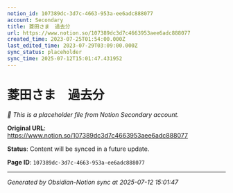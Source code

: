 ```yaml
---
notion_id: 107389dc-3d7c-4663-953a-ee6adc888077
account: Secondary
title: 菱田さま　過去分
url: https://www.notion.so/107389dc3d7c4663953aee6adc888077
created_time: 2023-07-25T01:54:00.000Z
last_edited_time: 2023-07-29T03:09:00.000Z
sync_status: placeholder
sync_time: 2025-07-12T15:01:47.431952
---
```


# 菱田さま　過去分

*🔄 This is a placeholder file from Notion Secondary account.*

**Original URL**: https://www.notion.so/107389dc3d7c4663953aee6adc888077

**Status**: Content will be synced in a future update.

**Page ID**: `107389dc-3d7c-4663-953a-ee6adc888077`

---

*Generated by Obsidian-Notion sync at 2025-07-12 15:01:47*
